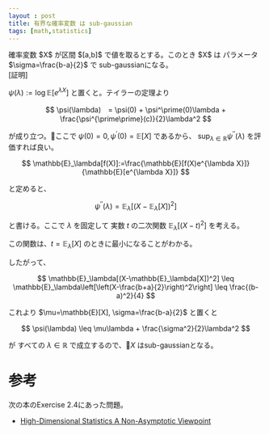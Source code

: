 ```yaml
---
layout : post
title: 有界な確率変数 は sub-gaussian
tags: [math,statistics]
---
```



<div class='box'>
確率変数 $X$ が区間 $[a,b]$ で値を取るとする。このとき $X$ は パラメータ $\sigma=\frac{b-a}{2}$ で sub-gaussianになる。
</div>
<div class='proof'>
[証明]

$\psi(\lambda):=\log\mathbb{E}[e^{\lambda X}]$ と置くと。テイラーの定理より

$$
\psi(\lambda)　= \psi(0) + \psi^\prime(0)\lambda + \frac{\psi^{\prime\prime}(c)}{2}\lambda^2
$$

が成り立つ。ここで $\psi(0)=0, \psi^\prime(0)=\mathbb{E}[X]$ であるから、 $\sup_{\lambda\in\mathbb{R}}\psi^{\prime\prime}(\lambda)$ を評価すれば良い。

$$
\mathbb{E}_\lambda[f(X)]:=\frac{\mathbb{E}[f(X)e^{\lambda X}]}{\mathbb{E}[e^{\lambda X}]}
$$

と定めると、

$$
\psi^{\prime\prime}(\lambda)=\mathbb{E}_\lambda[(X-\mathbb{E}_\lambda[X])^2]
$$

と書ける。ここで $\lambda$ を固定して 実数 $t$ の二次関数 $\mathbb{E}_\lambda[(X-t)^2]$ を考える。

この関数は、$t=\mathbb{E}_\lambda[X]$ のときに最小になることがわかる。

したがって、

$$
\mathbb{E}_\lambda[(X-\mathbb{E}_\lambda[X])^2] \leq \mathbb{E}_\lambda\left[\left(X-\frac{b+a}{2}\right)^2\right]
\leq \frac{(b-a)^2}{4}
$$

これより $\mu=\mathbb{E}[X], \sigma=\frac{b-a}{2}$ と置くと

$$
\psi(\lambda) \leq  \mu\lambda + \frac{\sigma^2}{2}\lambda^2
$$

が すべての $\lambda\in\mathbb{R}$ で成立するので、$X$ はsub-gaussianとなる。

</div>

# 参考
次の本のExercise 2.4にあった問題。

- [High-Dimensional Statistics
A Non-Asymptotic Viewpoint](https://www.cambridge.org/core/books/highdimensional-statistics/8A91ECEEC38F46DAB53E9FF8757C7A4E)
